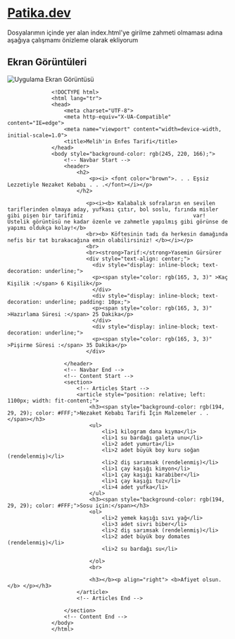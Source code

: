 # [Patika.dev](https://github.com/mordulu)

Dosyalarımın içinde yer alan index.html'ye girilme zahmeti olmaması adına aşağıya çalışmamı önizleme olarak ekliyorum

## Ekran Görüntüleri

![Uygulama Ekran Görüntüsü](https://i.hizliresim.com/82aw2h7.PNG)
      
                  <!DOCTYPE html>
                  <html lang="tr">
                  <head>
                      <meta charset="UTF-8">
                      <meta http-equiv="X-UA-Compatible" content="IE=edge">
                      <meta name="viewport" content="width=device-width, initial-scale=1.0">
                      <title>Melih'in Enfes Tarifi</title>
                  </head>
                  <body style="background-color: rgb(245, 220, 166);">
                      <!-- Navbar Start -->
                      <header>
                          <h2>
                              <p><i> <font color="brown">. . . Eşsiz Lezzetiyle Nezaket Kebabı . . .</font></i></p>
                          </h2>

                             <p><i><b> Kalabalık sofraların en sevilen tariflerinden olmaya aday, yufkası çıtır, bol soslu, fırında misler gibi pişen bir tarifimiz                                   var! Üstelik görüntüsü ne kadar özenle ve zahmetle yapılmış gibi görünse de yapımı oldukça kolay!</b>
                             <br><b> Köftesinin tadı da herkesin damağında nefis bir tat bırakacağına emin olabilirsiniz! </b></i></p>
                             <br>
                             <br><strong>Tarif:</strong>Yasemin Gürsürer
                             <div style="text-align: center;">
                               <div style="display: inline-block; text-decoration: underline;">
                               <p><span style="color: rgb(165, 3, 3)" >Kaç Kişilik :</span> 6 Kişilik</p>
                               </div>
                               <div style="display: inline-block; text-decoration: underline; padding: 10px;">
                               <p><span style="color: rgb(165, 3, 3)" >Hazırlama Süresi :</span> 25 Dakika</p>
                               </div>
                               <div style="display: inline-block; text-decoration: underline;">
                               <p><span style="color: rgb(165, 3, 3)" >Pişirme Süresi :</span> 35 Dakika</p>
                             </div>

                      </header>
                      <!-- Navbar End -->
                      <!-- Content Start -->
                      <section>
                          <!-- Articles Start -->
                          <article style="position: relative; left: 1100px; width: fit-content;">
                              <h3><span style="background-color: rgb(194, 29, 29); color: #FFF;">Nezaket Kebabı Tarifi İçin Malzemeler . .  </span></h3>
                              <ul>
                                  <li>1 kilogram dana kıyma</li>
                                  <li>1 su bardağı galeta unu</li>
                                  <li>2 adet yumurta</li>
                                  <li>2 adet büyük boy kuru soğan (rendelenmiş)</li>
                                  <li>2 diş sarımsak (rendelenmiş)</li>
                                  <li>1 çay kaşığı kimyon</li>
                                  <li>1 çay kaşığı karabiber</li>
                                  <li>1 çay kaşığı tuz</li>
                                  <li>4 adet yufka</li>
                              </ul>
                              <h3><span style="background-color: rgb(194, 29, 29); color: #FFF;">Sosu için:</span></h3>
                              <ol>    
                                  <li>2 yemek kaşığı sıvı yağ</li>
                                  <li>3 adet sivri biber</li>
                                  <li>2 diş sarımsak (rendelenmiş)</li>
                                  <li>2 adet büyük boy domates (rendelenmiş)</li>
                                  <li>2 su bardağı su</li>

                              </ol>
                              <br>

                              <h3></b><p align="right"> <b>Afiyet olsun.</b> </p></h3>
                          </article>
                          <!-- Articles End -->

                      </section>
                      <!-- Content End -->
                  </body>
                  </html>
